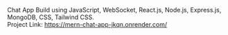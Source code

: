 Chat App Build using JavaScript, WebSocket, React.js, Node.js, Express.js, MongoDB, CSS, Tailwind CSS.
<br/>
Project Link: https://mern-chat-app-jkqn.onrender.com/
